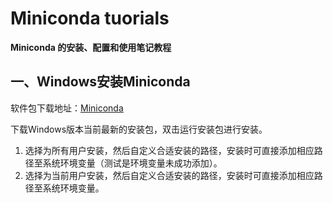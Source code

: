 # Miniconda tuorials

**Miniconda 的安装、配置和使用笔记教程**

## 一、Windows安装Miniconda

软件包下载地址：[Miniconda](https://repo.anaconda.com/miniconda/)

下载Windows版本当前最新的安装包，双击运行安装包进行安装。

1. 选择为所有用户安装，然后自定义合适安装的路径，安装时可直接添加相应路径至系统环境变量（测试是环境变量未成功添加）。
2. 选择为当前用户安装，然后自定义合适安装的路径，安装时可直接添加相应路径至系统环境变量。